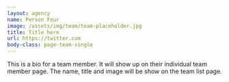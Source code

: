 ```yaml
---
layout: agency
name: Person Four
image: /assets/img/team/team-placeholder.jpg
title: Title here
url: https://twitter.com
body-class: page-team-single
---
```

This is a bio for a team member. It will show up on their individual team member page. The name, title and image will be show on the team list page.
